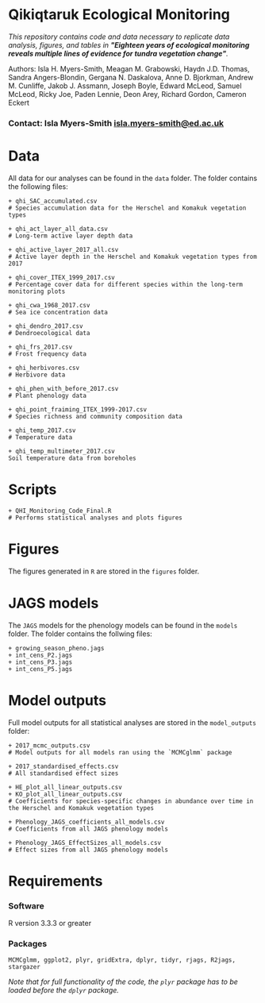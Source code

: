 # Qikiqtaruk Ecological Monitoring

_This repository contains code and data necessary to replicate data analysis, figures, and tables in __"Eighteen years of ecological monitoring reveals multiple lines of evidence for tundra vegetation change"__._

Authors: Isla H. Myers-Smith, Meagan M. Grabowski, Haydn J.D. Thomas, Sandra Angers-Blondin, Gergana N. Daskalova, Anne D. Bjorkman, Andrew M. Cunliffe, Jakob J. Assmann, Joseph Boyle, Edward McLeod, Samuel McLeod, Ricky Joe, Paden Lennie, Deon Arey, Richard Gordon, Cameron Eckert

### Contact: Isla Myers-Smith isla.myers-smith@ed.ac.uk

# Data

All data for our analyses can be found in the `data` folder. The folder contains the following files:

```
+ qhi_SAC_accumulated.csv	
# Species accumulation data for the Herschel and Komakuk vegetation types

+ qhi_act_layer_all_data.csv
# Long-term active layer depth data

+ qhi_active_layer_2017_all.csv
# Active layer depth in the Herschel and Komakuk vegetation types from 2017

+ qhi_cover_ITEX_1999_2017.csv	
# Percentage cover data for different species within the long-term monitoring plots

+ qhi_cwa_1968_2017.csv	
# Sea ice concentration data

+ qhi_dendro_2017.csv	
# Dendroecological data

+ qhi_frs_2017.csv	
# Frost frequency data

+ qhi_herbivores.csv	
# Herbivore data

+ qhi_phen_with_before_2017.csv	
# Plant phenology data

+ qhi_point_fraiming_ITEX_1999-2017.csv	
# Species richness and community composition data

+ qhi_temp_2017.csv	
# Temperature data

+ qhi_temp_multimeter_2017.csv
Soil temperature data from boreholes

```

# Scripts

```
+ QHI_Monitoring_Code_Final.R
# Performs statistical analyses and plots figures
```

# Figures

The figures generated in `R` are stored in the `figures` folder.

# JAGS models

The `JAGS` models for the phenology models can be found in the `models` folder. The folder contains the follwing files:

```
+ growing_season_pheno.jags
+ int_cens_P2.jags
+ int_cens_P3.jags
+ int_cens_P5.jags
```

# Model outputs

Full model outputs for all statistical analyses are stored in the `model_outputs` folder:

```
+ 2017_mcmc_outputs.csv
# Model outputs for all models ran using the `MCMCglmm` package

+ 2017_standardised_effects.csv
# All standardised effect sizes

+ HE_plot_all_linear_outputs.csv
+ KO_plot_all_linear_outputs.csv
# Coefficients for species-specific changes in abundance over time in the Herschel and Komakuk vegetation types

+ Phenology_JAGS_coefficients_all_models.csv
# Coefficients from all JAGS phenology models

+ Phenology_JAGS_EffectSizes_all_models.csv
# Effect sizes from all JAGS phenology models
```

# Requirements

### Software
R version 3.3.3 or greater

### Packages
`MCMCglmm, ggplot2, plyr, gridExtra, dplyr, tidyr, rjags, R2jags, stargazer`

_Note that for full functionality of the code, the `plyr` package has to be loaded before the `dplyr` package._
